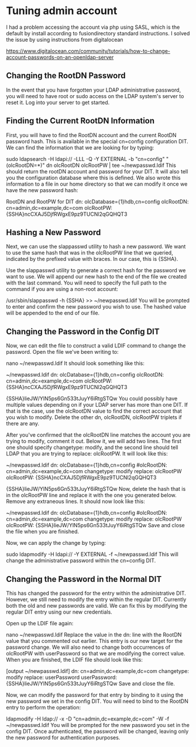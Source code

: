 # Tuning admin account

I had a problem accessing the account via php using SASL, which is the default by install according to fusiondirectory standard instructions.
I solved the issue by using instructions from digitalocean

https://www.digitalocean.com/community/tutorials/how-to-change-account-passwords-on-an-openldap-server

## Changing the RootDN Password
In the event that you have forgotten your LDAP administrative password, you will need to have root or sudo access on the LDAP system's server to reset it. Log into your server to get started.

## Finding the Current RootDN Information
First, you will have to find the RootDN account and the current RootDN password hash. This is available in the special cn=config configuration DIT. We can find the information that we are looking for by typing:

sudo ldapsearch -H ldapi:// -LLL -Q -Y EXTERNAL -b "cn=config" "(olcRootDN=*)" dn olcRootDN olcRootPW | tee ~/newpasswd.ldif
This should return the rootDN account and password for your DIT. It will also tell you the configuration database where this is defined. We also wrote this information to a file in our home directory so that we can modify it once we have the new password hash:

RootDN and RootPW for DIT
dn: olcDatabase={1}hdb,cn=config
olcRootDN: cn=admin,dc=example,dc=com
olcRootPW: {SSHA}ncCXAJ5DjfRWgxE9pz9TUCNl2qGQHQT3

## Hashing a New Password
Next, we can use the slappasswd utility to hash a new password. We want to use the same hash that was in the olcRootPW line that we queried, indicated by the prefixed value with braces. In our case, this is {SSHA}.

Use the slappasswd utility to generate a correct hash for the password we want to use. We will append our new hash to the end of the file we created with the last command. You will need to specify the full path to the command if you are using a non-root account:

/usr/sbin/slappasswd -h {SSHA} >> ~/newpasswd.ldif
You will be prompted to enter and confirm the new password you wish to use. The hashed value will be appended to the end of our file.

## Changing the Password in the Config DIT
Now, we can edit the file to construct a valid LDIF command to change the password. Open the file we've been writing to:

nano ~/newpasswd.ldif
It should look something like this:

~/newpasswd.ldif
dn: olcDatabase={1}hdb,cn=config
olcRootDN: cn=admin,dc=example,dc=com
olcRootPW: {SSHA}ncCXAJ5DjfRWgxE9pz9TUCNl2qGQHQT3

{SSHA}lieJW/YlN5ps6Gn533tJuyY6iRtgSTQw
You could possibly have multiple values depending on if your LDAP server has more than one DIT. If that is the case, use the olcRootDN value to find the correct account that you wish to modify. Delete the other dn, olcRootDN, olcRootPW triplets if there are any.

After you've confirmed that the olcRootDN line matches the account you are trying to modify, comment it out. Below it, we will add two lines. The first one should specify changetype: modify, and the second line should tell LDAP that you are trying to replace: olcRootPW. It will look like this:

~/newpasswd.ldif
dn: olcDatabase={1}hdb,cn=config
#olcRootDN: cn=admin,dc=example,dc=com
changetype: modify
replace: olcRootPW
olcRootPW: {SSHA}ncCXAJ5DjfRWgxE9pz9TUCNl2qGQHQT3

{SSHA}lieJW/YlN5ps6Gn533tJuyY6iRtgSTQw
Now, delete the hash that is in the olcRootPW line and replace it with the one you generated below. Remove any extraneous lines. It should now look like this:

~/newpasswd.ldif
dn: olcDatabase={1}hdb,cn=config
#olcRootDN: cn=admin,dc=example,dc=com
changetype: modify
replace: olcRootPW
olcRootPW: {SSHA}lieJW/YlN5ps6Gn533tJuyY6iRtgSTQw
Save and close the file when you are finished.

Now, we can apply the change by typing:

sudo ldapmodify -H ldapi:// -Y EXTERNAL -f ~/newpasswd.ldif
This will change the administrative password within the cn=config DIT.

## Changing the Password in the Normal DIT
This has changed the password for the entry within the administrative DIT. However, we still need to modify the entry within the regular DIT. Currently both the old and new passwords are valid. We can fix this by modifying the regular DIT entry using our new credentials.

Open up the LDIF file again:

nano ~/newpasswd.ldif
Replace the value in the dn: line with the RootDN value that you commented out earlier. This entry is our new target for the password change. We will also need to change both occurrences of olcRootPW with userPassword so that we are modifying the correct value. When you are finished, the LDIF file should look like this:

[output ~/newpasswd.ldif]
dn: cn=admin,dc=example,dc=com
changetype: modify
replace: userPassword
userPassword: {SSHA}lieJW/YlN5ps6Gn533tJuyY6iRtgSTQw
Save and close the file.

Now, we can modify the password for that entry by binding to it using the new password we set in the config DIT. You will need to bind to the RootDN entry to perform the operation:

ldapmodify -H ldap:// -x -D "cn=admin,dc=example,dc=com" -W -f ~/newpasswd.ldif
You will be prompted for the new password you set in the config DIT. Once authenticated, the password will be changed, leaving only the new password for authentication purposes.
